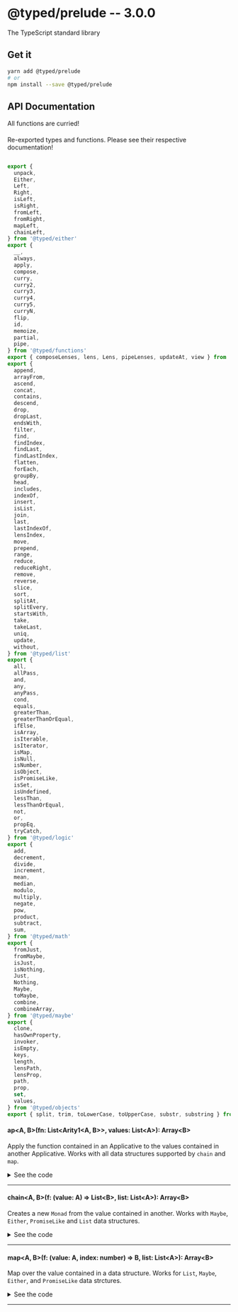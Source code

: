 # @typed/prelude -- 3.0.0

The TypeScript standard library

## Get it
```sh
yarn add @typed/prelude
# or
npm install --save @typed/prelude
```

## API Documentation

All functions are curried!

#### 

<p>

Re-exported types and functions. Please see their respective documentation!

</p>


```typescript

export {
  unpack,
  Either,
  Left,
  Right,
  isLeft,
  isRight,
  fromLeft,
  fromRight,
  mapLeft,
  chainLeft,
} from '@typed/either'
export {
  __,
  always,
  apply,
  compose,
  curry,
  curry2,
  curry3,
  curry4,
  curry5,
  curryN,
  flip,
  id,
  memoize,
  partial,
  pipe,
} from '@typed/functions'
export { composeLenses, lens, Lens, pipeLenses, updateAt, view } from '@typed/lenses'
export {
  append,
  arrayFrom,
  ascend,
  concat,
  contains,
  descend,
  drop,
  dropLast,
  endsWith,
  filter,
  find,
  findIndex,
  findLast,
  findLastIndex,
  flatten,
  forEach,
  groupBy,
  head,
  includes,
  indexOf,
  insert,
  isList,
  join,
  last,
  lastIndexOf,
  lensIndex,
  move,
  prepend,
  range,
  reduce,
  reduceRight,
  remove,
  reverse,
  slice,
  sort,
  splitAt,
  splitEvery,
  startsWith,
  take,
  takeLast,
  uniq,
  update,
  without,
} from '@typed/list'
export {
  all,
  allPass,
  and,
  any,
  anyPass,
  cond,
  equals,
  greaterThan,
  greaterThanOrEqual,
  ifElse,
  isArray,
  isIterable,
  isIterator,
  isMap,
  isNull,
  isNumber,
  isObject,
  isPromiseLike,
  isSet,
  isUndefined,
  lessThan,
  lessThanOrEqual,
  not,
  or,
  propEq,
  tryCatch,
} from '@typed/logic'
export {
  add,
  decrement,
  divide,
  increment,
  mean,
  median,
  modulo,
  multiply,
  negate,
  pow,
  product,
  subtract,
  sum,
} from '@typed/math'
export {
  fromJust,
  fromMaybe,
  isJust,
  isNothing,
  Just,
  Nothing,
  Maybe,
  toMaybe,
  combine,
  combineArray,
} from '@typed/maybe'
export {
  clone,
  hasOwnProperty,
  invoker,
  isEmpty,
  keys,
  length,
  lensPath,
  lensProp,
  path,
  prop,
  set,
  values,
} from '@typed/objects'
export { split, trim, toLowerCase, toUpperCase, substr, substring } from '@typed/strings'

```


#### ap\<A, B\>(fn: List\<Arity1\<A, B\>\>, values: List\<A\>): Array\<B\>

<p>

Apply the function contained in an Applicative to the values contained
in another Applicative. Works with all data structures supported by `chain` and 
`map`.

</p>


<details>
<summary>See the code</summary>

```typescript

export const ap: Ap = curry2(__ap)

function __ap<A, B>(fn: List<Arity1<A, B>>, value: List<A>): Array<B> {
  return chain((f: Arity1<A, B>) => map(f, value), fn)
}

export type Ap = {
  <A, B>(fn: List<Arity1<A, B>>, list: List<A>): Array<B>
  <A, B>(fn: Maybe<Arity1<A, B>>, maybe: Maybe<A>): Maybe<B>
  <A, B>(fn: PromiseLike<Arity1<A, B>>, promise: PromiseLike<A>): Promise<B>
  <A, B, C>(fn: Either<A, Arity1<B, C>>, either: Either<A, B>): Either<A, C>

  <A, B>(fn: List<Arity1<A, B>>): (list: List<A>) => Array<B>
  <A, B>(fn: Maybe<Arity1<A, B>>): (maybe: Maybe<A>) => Maybe<B>
  <A, B>(fn: PromiseLike<Arity1<A, B>>): (promise: PromiseLike<A>) => Promise<B>
  <A, B, C>(fn: Either<A, Arity1<B, C>>): (either: Either<A, B>) => Either<A, C>
}

```

</details>
<hr />


#### chain\<A, B\>(f: (value: A) =\> List\<B\>, list: List\<A\>): Array\<B\>

<p>

Creates a new `Monad` from the value contained in another.
Works with `Maybe`, `Either`, `PromiseLike` and `List` data 
structures.

</p>


<details>
<summary>See the code</summary>

```typescript

export const chain: Chain = curry2<any, any, any>(function(f: (value: any) => any, list: any): any {
  if (isJust(list) || isNothing(list)) return maybeChain(f, list)
  if (isLeft(list) || isRight(list)) return eitherChain(f, list)
  if (isPromiseLike(list)) return Promise.resolve(list.then(f))

  return listChain(f, list)
})

export type Chain = {
  <A, B>(f: (value: A, index: number) => List<B>, list: List<A>): Array<B>

  <A, B>(f: (value: A) => Maybe<B>, maybe: Maybe<A>): Maybe<B>
  <A, B>(f: (value: A) => PromiseLike<B>, promise: PromiseLike<A>): Promise<B>
  <A, B, C>(f: (value: B) => Either<A, C>, either: Either<A, B>): Either<A, C>

  <A, B>(f: (value: A, index: number) => List<B>): (list: List<A>) => Array<B>
  <A, B>(f: (value: A) => Maybe<B>): (maybe: Maybe<A>) => Maybe<B>
  <A, B>(f: (value: A) => PromiseLike<B>): (promise: PromiseLike<A>) => Promise<B>
  <A, B, C>(f: (value: A) => Either<A, C>): (either: Either<A, B>) => Either<A, C>
}

```

</details>
<hr />


#### map\<A, B\>(f: (value: A, index: number) =\> B, list: List\<A\>): Array\<B\>

<p>

Map over the value contained in a data structure.
Works for `List`, `Maybe`, `Either`, and `PromiseLike` data strctures.

</p>


<details>
<summary>See the code</summary>

```typescript

export const map: Map = curry2<any, any, any>(function map(f: (value: any) => any, list: any): any {
  if (isJust(list) || isNothing(list)) return maybeMap(f, list)
  if (isLeft(list) || isRight(list)) return eitherMap(f, list)
  if (isPromiseLike(list)) return Promise.resolve(list.then(f))

  return listMap(f, list)
})

export type Map = {
  <A, B>(f: (value: A, index: number) => B, list: List<A>): Array<B>
  <A, B>(f: (value: A) => B, maybe: Maybe<A>): Maybe<B>
  <A, B>(f: (value: A) => B, promise: PromiseLike<A>): Promise<B>
  <A, B, C>(f: (value: B) => C, either: Either<A, B>): Either<A, C>

  <A, B>(f: (value: A, index: number) => B): MapArity1<A, B>
}

export type MapArity1<A, B> = {
  (list: List<A>): Array<B>
  (maybe: Maybe<A>): Maybe<B>
  (promise: Promise<A>): Promise<B>
  <C>(either: Either<C, A>): Either<C, B>
}

```

</details>
<hr />
